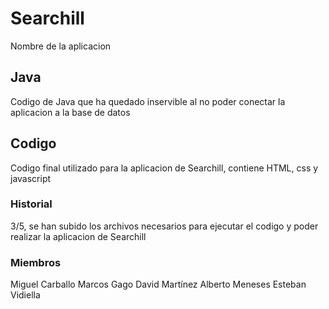# Searchill

Nombre de la aplicacion

## Java

Codigo de Java que ha quedado inservible al no poder conectar la aplicacion a la base de datos

## Codigo

Codigo final utilizado para la aplicacion de Searchill, contiene HTML, css y javascript

### Historial

3/5, se han subido los archivos necesarios para ejecutar el codigo y poder realizar la aplicacion de Searchill


### Miembros
Miguel Carballo
Marcos Gago
David Martínez
Alberto Meneses
Esteban Vidiella
